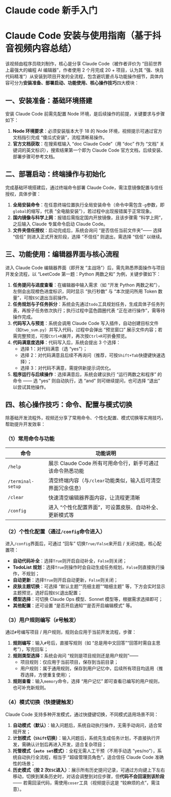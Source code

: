 # Claude code 新手入门



# Claude Code 安装与使用指南（基于抖音视频内容总结）

该视频由程序员晓刘制作，核心是分享 Claude Code（被作者评价为 “目前世界上最强大的编程 AI 编辑器”，作者使用 2 个月完成 20 + 项目，认为其 “强、快且代码精准”）从安装到项目开发的全流程，包含避坑要点与功能操作细节，具体内容可分为**安装准备、部署启动、功能使用、核心操作技巧**四大模块：

## 一、安装准备：基础环境搭建

安装 Claude Code 前需先配置 Node 环境，是后续操作的前提，关键要求与步骤如下：

1. **Node 环境要求**：必须安装版本大于 18 的 Node 环境，视频提示可通过官方文档指引完成 “傻瓜式安装”，流程清晰易操作。
2. **官方文档获取**：在搜索框输入 “doc Claude Code”（用 “doc” 作为 “文档” 关键词的英文标识），搜索结果第一个即为 Claude Code 官方文档，后续安装、部署步骤可参考文档。

## 二、部署启动：终端操作与初始化

完成基础环境搭建后，通过终端命令部署 Claude Code，需注意镜像配置与信任授权，具体步骤：

1. **全局安装命令**：在任意终端位置执行全局安装命令（命令中需包含`-g`参数，即`global`的缩写，代表 “全电脑安装”），若过程中出现报错属于正常现象。
2. **国内镜像与科学上网**：报错后需指定国内开放镜像，且该步骤需 “科学上网”，之后输入 Claude 专属命令启动 Claude Code。
3. **文件夹信任授权**：启动完成后，系统会询问 “是否信任当前文件夹”—— 选择 “信任” 则进入正式开发阶段，选择 “不信任” 则退出，需选择 “信任” 以继续。

## 三、功能使用：编辑器界面与核心流程

进入 Claude Code 编辑器界面（即开发 “主战场”）后，需先熟悉界面操作与项目开发全流程，以 “LeetCode 第一题：Python 两数之和” 为例，关键步骤如下：

1. **任务提问与进度查看**：在编辑器中输入需求（如 “开发 Python 两数之和”），左侧会出现橙色进度标识，同时显示 “执行秒数” 与 “本次提问所用 Token 数量”，可按`ESC`退出当前操作。
2. **任务规划与子任务拆分**：系统会先通过`todo`工具规划任务，生成具体子任务列表，再按子任务依次执行；执行过程中蓝色圆圈代表 “正在进行操作”，需等待操作完成。
3. **代码写入与预览**：系统会调用 Claude Code 写入插件，自动创建目标文件（如`two_sum.py`）并写入代码，过程中会弹出 “预览窗口” 展示文件内容；若需完整预览，可按`Ctrl+R`展开，再次按`Ctrl+R`可折叠预览。
4. **代码满意度选择**：代码写入后，系统会提出 3 个选择：
   - 选择 1：对代码满意（选 “yes”）；
   - 选择 2：对代码满意且后续不再询问（推荐，可按`Shift+Tab`快捷键快速选择）；
   - 选择 3：对代码不满意，需提供新提示词优化。
5. **程序运行与后续操作**：选择满意后，系统会建议执行 “运行两数之和程序” 的命令 —— 选 “yes” 则自动执行，选 “and” 则可继续提问，也可选择 “退出” 以尝试其他操作。

## 四、核心操作技巧：命令、配置与模式切换

除基础开发流程外，视频还分享了常用命令、个性化配置、模式切换等实用技巧，帮助提升开发效率：

### （1）常用命令与功能

| 命令              | 功能说明                                                     |
| ----------------- | ------------------------------------------------------------ |
| `/help`           | 展示 Claude Code 所有可用命令行，新手可通过该命令熟悉功能    |
| `/terminal-setup` | 清空终端内容（与`/clear`功能类似，输入后可清空界面冗余信息） |
| `/clear`          | 快速清空编辑器界面内容，让流程更清晰                         |
| `/config`         | 进入 “个性化配置界面”，可设置皮肤、自动补全、更新模式等      |

### （2）个性化配置（通过`/config`命令进入）

进入`/config`界面后，可通过 “回车” 切换`True/False`来开启 / 关闭功能，核心配置项：

- **自动代码补全**：选择`True`则开启自动补全，`False`则关闭；
- **TodoList 规划**：选择`True`则操作时会自动生成任务规划，`False`则直接执行操作，不规划；
- **自动更新**：选择`True`则开启自动更新，`False`则关闭；
- **皮肤主题切换**：可选择 “默认主题”“亮细主题”“暗细主题” 等，下方会实时显示主题预览，选好后按`ESC`退出配置；
- **模型选择**：可切换 Claude Ops 模型、Sonnet 模型等，根据需求选择即可；
- **其他配置**：还可设置 “是否开启通知”“是否开启编辑模式” 等。

### （3）用户规则编写（`#`号触发）

通过`#`号编写项目 / 用户规则，规则会应用于当前开发流程，步骤：

1. **规则编写**：输入`#`号后，直接写规则（如 “总是用中文回答”“回答时需自主思考”），写完回车；
2. **规则类型选择**：系统会询问 “规则是项目规则还是用户规则”——
   - 项目规则：仅应用于当前项目，保存到当前目录；
   - 用户规则：属于通用规则，保存到用户记忆中，后续所有项目均适用（推荐选择，方便重复使用）；
3. **规则查看**：输入`memory`命令，选择 “用户记忆” 即可查看已编写的用户规则，也可补充新规则。

### （4）模式切换（快捷键触发）

Claude Code 支持多种开发模式，通过快捷键切换，不同模式适用场景不同：

1. **自动模式（默认）**：输入问题后，系统自动执行操作，无需手动询问，适合常规开发；
2. **计划模式（`Shift`切换）**：输入问题后，系统先生成任务计划，不直接执行开发，需确认计划后再进入开发，适合复杂项目；
3. **托管模式（`auto set`模式）**：全程无需人工干预（不用手动选 “yes/no”），系统自动执行全流程，相当于 “超级管理员角色”，适合信任 Claude Code 准确性的场景；
4. **历史模式（按 2 次`ESC`进入）**：展示所有历史提问记录，可通过方向键上下左右移动，切换到某条历史时，对话会调整到对应步骤，但**代码不会回滚到该阶段**—— 若需回滚代码，需使用`coser`工具（视频提示这是 “较麻烦的点”，需注意）。



